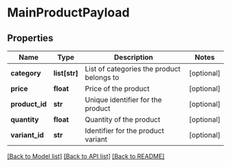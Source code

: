 # MainProductPayload

## Properties
Name | Type | Description | Notes
------------ | ------------- | ------------- | -------------
**category** | **list[str]** | List of categories the product belongs to | [optional] 
**price** | **float** | Price of the product | [optional] 
**product_id** | **str** | Unique identifier for the product | [optional] 
**quantity** | **float** | Quantity of the product | [optional] 
**variant_id** | **str** | Identifier for the product variant | [optional] 

[[Back to Model list]](../README.md#documentation-for-models) [[Back to API list]](../README.md#documentation-for-api-endpoints) [[Back to README]](../README.md)


